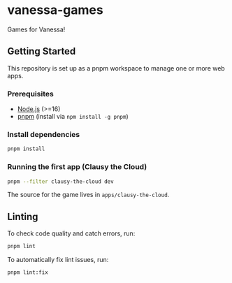 # vanessa-games

Games for Vanessa!

## Getting Started

This repository is set up as a pnpm workspace to manage one or more web apps.

### Prerequisites

- [Node.js](https://nodejs.org/) (>=16)
- [pnpm](https://pnpm.io/) (install via `npm install -g pnpm`)

### Install dependencies

```bash
pnpm install
```

### Running the first app (Clausy the Cloud)

```bash
pnpm --filter clausy-the-cloud dev
```

The source for the game lives in `apps/clausy-the-cloud`.

## Linting

To check code quality and catch errors, run:

```bash
pnpm lint
```

To automatically fix lint issues, run:

```bash
pnpm lint:fix
```
